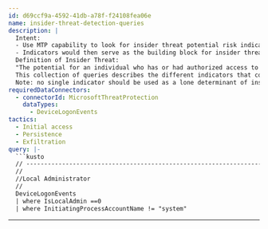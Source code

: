 ```yaml
---
id: d69ccf9a-4592-41db-a78f-f24108fea06e
name: insider-threat-detection-queries
description: |
  Intent:
  - Use MTP capability to look for insider threat potential risk indicators
  - Indicators would then serve as the building block for insider threat risk modeling in subsequent tools
  Definition of Insider Threat:
  "The potential for an individual who has or had authorized access to an organization's assets to use their access, either maliciously or unintentionally, to act in a way that could negatively affect the organization."
  This collection of queries describes the different indicators that could be used to model and look for patterns suggesting an increased risk of an individual becoming a potential insider threat.
  Note: no single indicator should be used as a lone determinant of insider threat activity, but should be part of an overall program to understand the increased risk to your organization's critical assets. This in turn is used to feed an investigation by a formal insider threat program to look at the context associated with the whole person to understand the implication of a set of indicators.
requiredDataConnectors:
  - connectorId: MicrosoftThreatProtection
    dataTypes:
      - DeviceLogonEvents
tactics:
  - Initial access
  - Persistence
  - Exfiltration
query: |-
  ```kusto
  // --------------------------------------------------------------------------------------------------------------------------- //
  //
  //Local Administrator
  //
  DeviceLogonEvents
  | where IsLocalAdmin ==0
  | where InitiatingProcessAccountName != "system"
  ```
---
```


